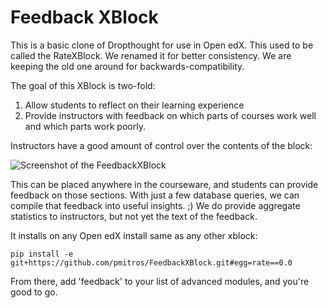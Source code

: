 Feedback XBlock
==========

This is a basic clone of Dropthought for use in Open edX. This used to
be called the RateXBlock. We renamed it for better consistency. We are
keeping the old one around for backwards-compatibility.

The goal of this XBlock is two-fold:

1. Allow students to reflect on their learning experience
2. Provide instructors with feedback on which parts of courses work
   well and which parts work poorly.

Instructors have a good amount of control over the contents of
the block:

![Screenshot of the FeedbackXBlock](FeedbackXBlock.png)

This can be placed anywhere in the courseware, and students can
provide feedback on those sections. With just a few database queries,
we can compile that feedback into useful insights. ;) We do provide
aggregate statistics to instructors, but not yet the text of the
feedback.

It installs on any Open edX install same as any other xblock:

    pip install -e git+https://github.com/pmitros/FeedbackXBlock.git#egg=rate==0.0

From there, add 'feedback' to your list of advanced modules, and you're 
good to go. 
